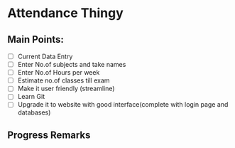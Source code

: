 # Attendance Thingy

## Main Points:
- [ ]  Current Data Entry
- [ ]  Enter No.of subjects and take names
- [ ]  Enter No.of Hours per week
- [ ]  Estimate no.of classes till exam
- [ ]  Make it user friendly (streamline)
- [ ]  Learn Git
- [ ]  Upgrade it to website with good interface(complete with login page and databases)

## Progress Remarks
